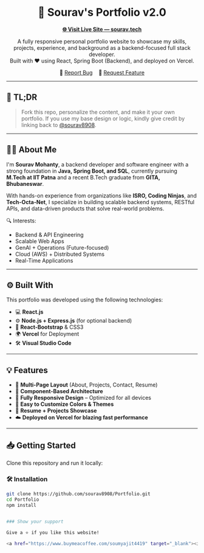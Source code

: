 <h1 align="center">
  🚀 Sourav's Portfolio v2.0
</h1>

<p align="center">
  <a href="https://my-portfolio-sigma-steel-91.vercel.app/" target="_blank"><strong>🌐 Visit Live Site — sourav.tech</strong></a>
</p>

<p align="center">
  A fully responsive personal portfolio website to showcase my skills, projects, experience, and background as a backend-focused full stack developer.<br/>
  Built with ❤️ using React, Spring Boot (Backend), and deployed on Vercel.
</p>

<p align="center">
  🔹 <a href="https://github.com/sourav8908/Mr.sourav">Report Bug</a> &nbsp;&nbsp; 🔹 <a href="https://github.com/sourav8908/Mr.sourav">Request Feature</a>
</p>

---

## 📌 TL;DR

> Fork this repo, personalize the content, and make it your own portfolio. If you use my base design or logic, kindly give credit by linking back to [@sourav8908](https://my-portfolio-sigma-steel-91.vercel.app/).

---

## 👨‍💻 About Me

I'm **Sourav Mohanty**, a backend developer and software engineer with a strong foundation in **Java, Spring Boot, and SQL**, currently pursuing **M.Tech at IIT Patna** and a recent B.Tech graduate from **GITA, Bhubaneswar**.

With hands-on experience from organizations like **ISRO, Coding Ninjas**, and **Tech-Octa-Net**, I specialize in building scalable backend systems, RESTful APIs, and data-driven products that solve real-world problems.

🔍 Interests:  
- Backend & API Engineering  
- Scalable Web Apps  
- GenAI + Operations (Future-focused)  
- Cloud (AWS) + Distributed Systems  
- Real-Time Applications

---

## ⚙️ Built With

This portfolio was developed using the following technologies:

- 💻 **React.js**
- ⚙️ **Node.js + Express.js** (for optional backend)
- 🎨 **React-Bootstrap** & CSS3
- 🌍 **Vercel** for Deployment
- 🛠️ **Visual Studio Code**

---

## 💡 Features

- 📖 **Multi-Page Layout** (About, Projects, Contact, Resume)
- 🧩 **Component-Based Architecture**
- 📱 **Fully Responsive Design** – Optimized for all devices
- 🎨 **Easy to Customize Colors & Themes**
- 💼 **Resume + Projects Showcase**
- ☁️ **Deployed on Vercel for blazing fast performance**

---

## 📥 Getting Started

Clone this repository and run it locally:

### 🛠 Installation

```bash
git clone https://github.com/sourav8908/Portfolio.git
cd Portfolio
npm install


### Show your support

Give a ⭐ if you like this website!

<a href="https://www.buymeacoffee.com/soumyajit4419" target="_blank"><img src="https://cdn.buymeacoffee.com/buttons/v2/default-violet.png" alt="Buy Me A Coffee" height= "60px" width= "217px" ></a>
